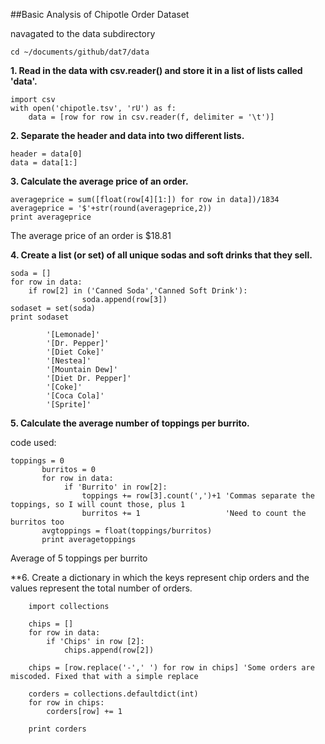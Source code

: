 ##Basic Analysis of Chipotle Order Dataset

navagated to the data subdirectory

`cd ~/documents/github/dat7/data`
		

**1. Read in the data with csv.reader() and store it in a list of lists called 'data'.**
					
```
import csv
with open('chipotle.tsv', 'rU') as f:
    data = [row for row in csv.reader(f, delimiter = '\t')]
```

**2. Separate the header and data into two different lists.**
				
```
header = data[0]
data = data[1:]
```

**3. Calculate the average price of an order.**
	
```
averageprice = sum([float(row[4][1:]) for row in data])/1834
averageprice = '$'+str(round(averageprice,2))
print averageprice
```

The average price of an order is $18.81

**4. Create a list (or set) of all unique sodas and soft drinks that they sell.**
		
```
soda = []
for row in data:
	if row[2] in ('Canned Soda','Canned Soft Drink'):
                soda.append(row[3]) 
sodaset = set(soda)
print sodaset

```
```
        '[Lemonade]' 
        '[Dr. Pepper]' 
        '[Diet Coke]' 
        '[Nestea]' 
        '[Mountain Dew]' 
        '[Diet Dr. Pepper]'
        '[Coke]'
        '[Coca Cola]' 
        '[Sprite]'
```

**5. Calculate the average number of toppings per burrito.**

code used:

```
toppings = 0
       burritos = 0
       for row in data:
            if 'Burrito' in row[2]:
                toppings += row[3].count(',')+1 'Commas separate the toppings, so I will count those, plus 1
                burritos += 1                   'Need to count the burritos too   
       avgtoppings = float(toppings/burritos)
       print averagetoppings
```

Average of 5 toppings per burrito

**6. Create a dictionary in which the keys represent chip orders and the values represent the total number of orders.
	

```
    import collections

    chips = []
    for row in data:
        if 'Chips' in row [2]:
            chips.append(row[2])
    
    chips = [row.replace('-',' ') for row in chips] 'Some orders are miscoded. Fixed that with a simple replace
    
    corders = collections.defaultdict(int)
    for row in chips:
        corders[row] += 1
        
    print corders     
```

		
